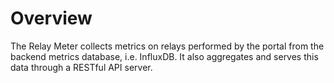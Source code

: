 # Overview

The Relay Meter collects metrics on relays performed by the portal from the backend metrics database, i.e. InfluxDB.
It also aggregates and serves this data through a RESTful API server.

